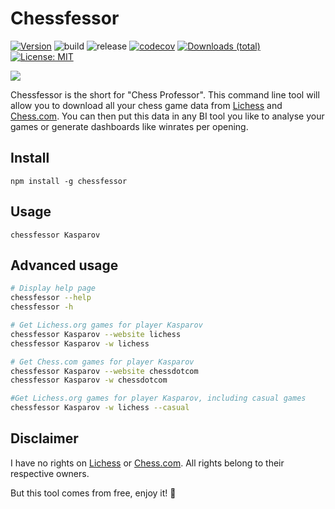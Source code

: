 # Chessfessor

[![Version](https://img.shields.io/npm/v/chessfessor)](https://www.npmjs.com/package/chessfessor)
![build](https://github.com/FrequentlyMissedDeadlines/chessfessor/workflows/build/badge.svg)
![release](https://github.com/FrequentlyMissedDeadlines/chessfessor/workflows/release/badge.svg)
[![codecov](https://codecov.io/gh/FrequentlyMissedDeadlines/chessfessor/branch/main/graph/badge.svg)](https://codecov.io/github/FrequentlyMissedDeadlines/chessfessor?branch=master)
[![Downloads (total)](https://img.shields.io/npm/dt/chessfessor)](https://www.npmjs.com/package/chessfessor)
[![License: MIT](https://img.shields.io/badge/License-MIT-yellow.svg)](https://opensource.org/licenses/MIT)

[![](https://nodei.co/npm/chessfessor.png?downloads=true&stars=true)](https://www.npmjs.com/package/chessfessor)

Chessfessor is the short for "Chess Professor". This command line tool will allow you to download all your chess game data from [Lichess](https://lichess.org/) and [Chess.com](https://www.chess.com/). You can then put this data in any BI tool you like to analyse your games or generate dashboards like winrates per opening.

## Install

```
npm install -g chessfessor
```

## Usage

```
chessfessor Kasparov
```

## Advanced usage

```bash
# Display help page
chessfessor --help
chessfessor -h

# Get Lichess.org games for player Kasparov
chessfessor Kasparov --website lichess
chessfessor Kasparov -w lichess

# Get Chess.com games for player Kasparov
chessfessor Kasparov --website chessdotcom
chessfessor Kasparov -w chessdotcom

#Get Lichess.org games for player Kasparov, including casual games
chessfessor Kasparov -w lichess --casual
```

## Disclaimer
I have no rights on [Lichess](https://lichess.org/) or [Chess.com](https://www.chess.com/). All rights belong to their respective owners.

But this tool comes from free, enjoy it! 🎉